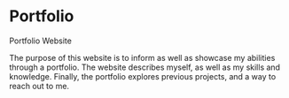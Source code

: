 # Portfolio
Portfolio Website

The purpose of this website is to inform as well as showcase my abilities through a portfolio. The website describes myself, as well as my skills and knowledge. Finally, the portfolio explores previous projects, and a way to reach out to me.
